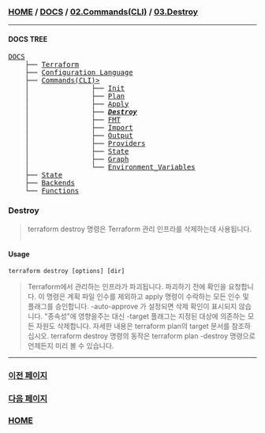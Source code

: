 ### [HOME](https://github.com/MZCMSC/Terraform/blob/main/README.md) / [DOCS](https://github.com/MZCMSC/Terraform/blob/main/DOCS/README.md) / [02.Commands(CLI)](<https://github.com/MZCMSC/Terraform/blob/main/DOCS/02_Commands(CLI)/README.md>) / [03.Destroy](<https://github.com/MZCMSC/Terraform/blob/main/DOCS/02_Commands(CLI)/03_Destroy/README.md>)

---

#### DOCS TREE

<pre>
<a href = "https://github.com/MZCMSC/Terraform/blob/main/DOCS/README.md">DOCS</a>
    ├── <a href = "https://github.com/MZCMSC/Terraform/blob/main/DOCS/00_Terraform/README.md">Terraform</a>
    ├── <a href = "https://github.com/MZCMSC/Terraform/blob/main/DOCS/01_Configuration_Language/README.md">Configuration Language</a>
    ├── <a href ="https://github.com/MZCMSC/Terraform/blob/main/DOCS/02_Commands(CLI)/README.md">Commands(CLI)></a>
    │               ├── <a href = "https://github.com/MZCMSC/Terraform/blob/main/DOCS/02_Commands(CLI)/01_Init/README.md">Init</a>
    │               ├── <a href = "https://github.com/MZCMSC/Terraform/blob/main/DOCS/02_Commands(CLI)/02_Plan/README.md">Plan</a>
    │               ├── <a href = "https://github.com/MZCMSC/Terraform/blob/main/DOCS/02_Commands(CLI)/03_Apply/README.md">Apply</a>
    │               ├── <i><b><a href = "https://github.com/MZCMSC/Terraform/blob/main/DOCS/02_Commands(CLI)/04_Destroy/README.md">Destroy</a></b></i>
    │               ├── <a href = "https://github.com/MZCMSC/Terraform/blob/main/DOCS/02_Commands(CLI)/05_FMT/README.md">FMT</a>
    │               ├── <a href = "https://github.com/MZCMSC/Terraform/blob/main/DOCS/02_Commands(CLI)/06_Import/README.md">Import</a>
    │               ├── <a href = "https://github.com/MZCMSC/Terraform/blob/main/DOCS/02_Commands(CLI)/07_Output/README.md">Output</a>
    │               ├── <a href = "https://github.com/MZCMSC/Terraform/blob/main/DOCS/02_Commands(CLI)/08_Providers/README.md">Providers</a>
    │               ├── <a href = "https://github.com/MZCMSC/Terraform/blob/main/DOCS/02_Commands(CLI)/09_State/README.md">State</a>
    │               ├── <a href = "https://github.com/MZCMSC/Terraform/blob/main/DOCS/02_Commands(CLI)/10_Graph/README.md">Graph</a>
    │               └── <a href = "https://github.com/MZCMSC/Terraform/blob/main/DOCS/02_Commands(CLI)/11_Environment_Variables/README.md">Environment_Variables</a>
    ├── <a href = "https://github.com/MZCMSC/Terraform/blob/main/DOCS/03_State/README.md">State</a>
    ├── <a href = "https://github.com/MZCMSC/Terraform/blob/main/DOCS/04_Backends/README.md">Backends</a>
    └── <a href = "https://github.com/MZCMSC/Terraform/blob/main/DOCS/05_Functions/README.md">Functions</a>
</pre>

### Destroy

> terraform destroy 명령은 Terraform 관리 인프라를 삭제하는데 사용됩니다.
>
> ```
>
> ```

#### Usage

```
terraform destroy [options] [dir]
```

> Terraform에서 관리하는 인프라가 파괴됩니다. 파괴하기 전에 확인을 요청합니다.
> 이 명령은 계획 파일 인수를 제외하고 apply 명령이 수락하는 모든 인수 및 플래그를 승인합니다.
> -auto-approve 가 설정되면 삭제 확인이 표시되지 않습니다.
> "종속성"에 영향을주는 대신 -target 플래그는 지정된 대상에 의존하는 모든 자원도 삭제합니다. 자세한 내용은 terraform plan의 target 문서를 참조하십시오.
> terraform destroy 명령의 동작은 terraform plan -destroy 명령으로 언제든지 미리 볼 수 있습니다.

---

### [이전 페이지](<https://github.com/MZCMSC/Terraform/blob/main/DOCS/02_Commands(CLI)/02_Apply/README.md>)

### [다음 페이지](<https://github.com/MZCMSC/Terraform/blob/main/DOCS/02_Commands(CLI)/04_FMT/README.md>)

### [HOME](https://github.com/MZCMSC/Terraform/blob/main/README.md)
